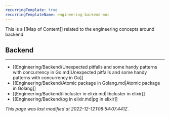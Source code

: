 ```yaml
---
recurringTemplate: true
recurringTemplateName: engineering-backend-moc
---
```


This is a [[Map of Content]] related to the engineering concepts around backend.

## Backend
---
- [[Engineering/Backend/Unexpected pitfalls and some handy patterns with concurrency in Go.md|Unexpected pitfalls and some handy patterns with concurrency in Go]]
- [[Engineering/Backend/Atomic package in Golang.md|Atomic package in Golang]]
- [[Engineering/Backend/libcluster in elixir.md|libcluster in elixir]]
- [[Engineering/Backend/pg in elixir.md|pg in elixir]]


*This page was last modified at 2022-12-12T08:54:07.441Z*.
